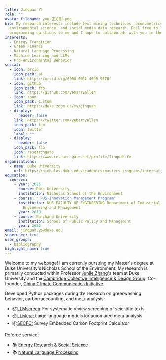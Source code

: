 ```yaml
---
title: Jinquan Ye
role: ""
avatar_filename: you-正方形.png
bio: My research interests include text mining techniques, econometrics,
  environmental science, and social media data research. Feel free to leave any
  programming questions to me and I hope to collaborate with you in the future.
interests:
  - Energy Transition
  - Green Finance
  - Natural Language Processing
  - Machine Learning and LLMs
  - Pro-environmental Behavior
social:
  - icon: orcid
    icon_pack: ai
    link: https://orcid.org/0000-0002-4695-9570
  - icon: github
    icon_pack: fab
    link: https://github.com/yebarryallen
  - icon: zoom
    icon_pack: custom
    link: https://duke.zoom.us/my/jinquan
  - display:
      header: false
    link: https://twitter.com/yebarryallen
    icon_pack: fab
    icon: twitter
    label: ""
  - display:
      header: false
    icon_pack: fab
    icon: researchgate
    link: https://www.researchgate.net/profile/Jinquan-Ye
organizations:
  - name: Duke University
    url: https://nicholas.duke.edu/academics/masters-programs/international-master-environmental-policy
education:
  courses:
    - year: 2025
      course: Duke University
      institution: Nicholas School of the Environment
    - course: " NUS-Innovation Management Program"
      institution: NUS FACULTY OF ENGINEERING Department of Industrial Systems
        Engineering and Management
      year: 2019
    - course: Nanchang University
      institution: School of Public Policy and Management
      year: 2022
email: jinquan.ye@duke.edu
superuser: true
user_groups:
  - bibliography
highlight_name: true
---
```

<!--StartFragment-->

Welcome to my webpage! I am currently pursuing my Master's degree at Duke University's Nicholas School of the Environment. My research is primarily conducted within Professor [Junjie Zhang'](https://nicholas.duke.edu/people/faculty/zhang-0)s team at Duke University and the [Cambridge Collective Intelligence & Design Group](https://camcid.github.io/team.html). Co-founder, [China Climate Communication Initiative](https://climcomm.netlify.app/).

<!--EndFragment-->

<!--EndFragment-->

<!--StartFragment-->

Developed Python packages during the research on greenwashing behavior, carbon accounting, and meta-analysis:

* 📦️[LLMscreen](https://github.com/yebarryallen/LLMscreen): For systematic review screening of scientific texts
* 📦️[LLMeta: ](https://github.com/yebarryallen/LLMeta)Large language models for automated meta-analysis
* 📦️[SECFC:](https://github.com/yebarryallen/SECFC) Survey Embedded Carbon Footprint Calculator

Referee service:

* 📚︎ [Energy Research & Social Science](https://www.sciencedirect.com/journal/energy-research-and-social-science)
* 📚︎ [Natural Language Processing](https://www.cambridge.org/core/journals/natural-language-processing/information/about-this-journal)